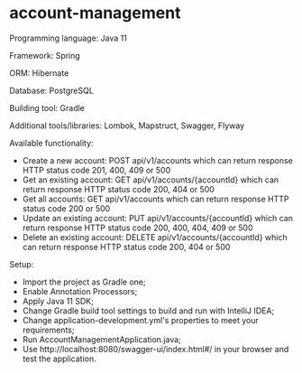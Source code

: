 # account-management

Programming language: Java 11

Framework: Spring

ORM: Hibernate

Database: PostgreSQL

Building tool: Gradle

Additional tools/libraries: Lombok, Mapstruct, Swagger, Flyway

Available functionality:
- Create a new account:
POST api/v1/accounts which can return response HTTP status code 201, 400, 409 or 500
- Get an existing account:
GET api/v1/accounts/{accountId} which can return response HTTP status code 200, 404 or 500
- Get all accounts:
GET api/v1/accounts which can return response HTTP status code 200 or 500
- Update an existing account:
PUT api/v1/accounts/{accountId} which can return response HTTP status code 200, 400, 404, 409 or 500
- Delete an existing account:
DELETE api/v1/accounts/{accountId} which can return response HTTP status code 200, 404 or 500

Setup:
- Import the project as Gradle one;
- Enable Annotation Processors;
- Apply Java 11 SDK;
- Change Gradle build tool settings to build and run with IntelliJ IDEA;
- Change application-development.yml's properties to meet your requirements;
- Run AccountManagementApplication.java;
- Use http://localhost:8080/swagger-ui/index.html#/ in your browser and test the application.
